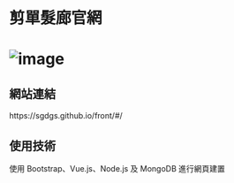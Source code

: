 <h1>剪單髮廊官網<h1>
  
![image](https://github.com/sgdgs/front/assets/143071559/3a485af0-1f2f-4a75-b773-2451ecc0659f)

<h2>網站連結</h2>
https://sgdgs.github.io/front/#/

<h2>使用技術</h2>
使用 Bootstrap、Vue.js、Node.js 及 MongoDB 進行網頁建置
